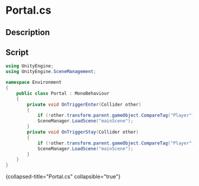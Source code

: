 # Portal.cs
<show-structure depth="2" />

## Description

## Script
```C#
using UnityEngine;
using UnityEngine.SceneManagement;

namespace Environment
{
    public class Portal : MonoBehaviour
    {
        private void OnTriggerEnter(Collider other)
        {
            if (!other.transform.parent.gameObject.CompareTag("Player")) return;
            SceneManager.LoadScene("mainScene");
        }
        private void OnTriggerStay(Collider other)
        {
            if (!other.transform.parent.gameObject.CompareTag("Player")) return;
            SceneManager.LoadScene("mainScene");
        }
    }
}
```
{collapsed-title="Portal.cs" collapsible="true"}